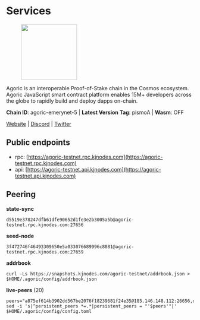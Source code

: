 # Services

<figure><img src="https://raw.githubusercontent.com/kj89/testnet_manuals/main/pingpub/logos/agoric.png" width="150" alt=""><figcaption></figcaption></figure>

Agoric is an interoperable Proof-of-Stake chain in the Cosmos ecosystem.  Agoric JavaScript smart contract platform enables 15M+ developers across the  globe to rapidly build and deploy dapps on-chain.

**Chain ID**: agoric-emerynet-5 | **Latest Version Tag**: pismoA | **Wasm**: OFF

[Website](https://agoric.com) | [Discord](https://discord.com/invite/qDW8DRes4s) | [Twitter](https://twitter.com/agoric)


## Public endpoints

* rpc: [https://agoric-testnet.rpc.kjnodes.com](https://agoric-testnet.rpc.kjnodes.com)
* api: [https://agoric-testnet.api.kjnodes.com](https://agoric-testnet.api.kjnodes.com)

## Peering

**state-sync**

```
d5519e378247dfb61dfe90652d1fe3e2b3005a5b@agoric-testnet.rpc.kjnodes.com:27656
```

**seed-node**

```
3f472746f46493309650e5a033076689996c8881@agoric-testnet.rpc.kjnodes.com:27659
```

**addrbook**
```
curl -Ls https://snapshots.kjnodes.com/agoric-testnet/addrbook.json > $HOME/.agoric/config/addrbook.json
```

**live-peers** (20)
```
peers="a875ef614b3902dd567be2076f18239681f24e35@185.146.148.112:26656,d5519e378247dfb61dfe90652d1fe3e2b3005a5b@65.109.68.190:27656,a5b991654d0723e038d3723b1345b2a288d49146@38.242.156.28:26656,e5d3db7a51d3fb40a4855d6677318944faf7d5f2@142.132.191.166:26656,fd9d8063921531990cfebb72d5adadf276484e8d@13.215.217.74:26656,3f4e87ddb2e61fdd01398c071fa986259f096334@209.34.205.57:26656,4dee5e4456307469d037c35eb0157f1f252b3f99@135.181.35.255:26656,6f9e22eba0130f1a29c25e28beeae69b2621a403@35.226.248.0:26656,32f7fbecd40b420d592ac460703c4ac647875566@65.109.23.238:26656,a3a1e6c7a9ceec632c22769a9e369d05a796dc24@65.108.79.246:26709,793955daf95ad29f003cc4ec7e6c60c00677b2f7@5.9.81.187:30656,53ae0b0710f2f32aa60717953a51e60a7ad7b1c5@35.238.211.8:26656,7b1cafa0879374125c623d854bcc0cb9cd98729e@185.213.25.151:26656,6644a86094a0cb0152f83aed74357c439657770b@185.239.209.79:26656,98e1069b1cfc445e377eda6a0eadd94f7877065d@162.55.169.76:26656,8dfb920cdc2eba42b688f44fdd26e12dabfbb6a9@95.217.130.111:27656,c72d05f83b53dc7f6c55d7d3e67c304716d27d80@116.202.227.117:27656,42084028a65c5d609793ffc618d1dcbf374fc301@65.109.28.219:14456,fb86a0993c694c981a28fa1ebd1fd692f345348b@35.238.67.135:26656,c63cc83797e108ee7881209dd1545671a5e92ea6@35.226.207.157:26656"
sed -i 's|^persistent_peers *=.*|persistent_peers = "'$peers'"|' $HOME/.agoric/config/config.toml
```
